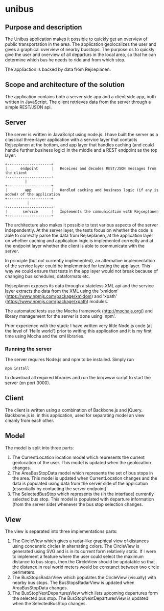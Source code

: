 # unibus

## Purpose and description
The Unibus application makes it possible to quickly get an overview of public transportation in the area. The application 
geolocalizes the user and gives a graphical overview of nearby busstops. The purpose os to quickly give the user and 
overview of all departurs in the local area, so that he can determine which bus he needs to ride and from which stop.

The appliaction is backed by data from Rejseplanen.

## Scope and architecture of the solution
The application contains both a server side app and a client side app, both written in JavaScript. The client retrieves data
from the server through a simple REST/JSON api. 

## Server
The server is written in JavaScript using node.js. I have built the server as a classical three-layer application with a service
layer that contacts Rejseplanen at the bottom, and app layer that handles caching (and could handle further business logic) in 
the middle and a REST endpoint as the top layer:

    +--------------------+
    |      endpoint      |   Receives and decodes REST/JSON messages from the client
    +--------------------+
             |
    +--------------------+
    |        app         |   Handled caching and business logic (if any is added) of the application
    +--------------------+
              |
    +--------------------+
    |       service      |   Implements the communication with Rejseplanen
    +--------------------+

The architecture also makes it possible to test various aspects of the server independently. At the server layer, the tests
focus on whether the code is able to correctly parse the data from Rejseplanen, at the application layer on whether caching and
application logic is implemented correctly and at the endpoint layer whether the client is able to communicate with the server.

In principle (but not currently implemented), an alternative implementation of the service layer could be implemented 
for testing the app layer. This way we could ensure that tests in the app layer would not break because of changing bus
schedules, dataformats etc.

Rejseplanen exposes its data through a stateless XML api and the service layer extracts the data from the XML using the
'xmldom' (https://www.npmjs.com/package/xmldom) and 'xpath'
(https://www.npmjs.com/package/xpath) modules.

The automated tests use the Mocha framework (http://mochajs.org/) and library management for the server is done using 'npm'.

Prior experience with the stack: I have written very little Node.js code (at the level of 'Hello world') prior to writing
this application and it is my first time using Mocha and the xml libraries.

### Running the server
The server requires Node.js and npm to be installed. Simply run
    
    npm install

to download all required libraries and run the bin/www script to start the server (on port 3000).

## Client
The client is written using a combination of Backbone.js and jQuery. Backbone.js is, in this application, used for separating model an view cleanly from each other. 

## Model
The model is split into three parts: 
1) The CurrentLocation location model which represents the current geolocation of the user. This model is updated when the geolocation changes.
2) The AreaBusStopData model which represents the set of bus stops in the area. This model is updated when CurrentLocation changes and the data is populated using data from the server side of the application (essentially by contacting the server endpoint).
3) The SelectedBusStop which represents the (in the interface) currently selected bus stop. This model is populated with departure information (from the server side) whenever the bus stop selection changes.

## View
The view is separated into three implementations parts:
1) The CircleView which gives a radar-like graphical view of distances using concentric circles in alternating colors. The CircleView is generated using SVG and is in its current form relatively static. If I were to implement a feature where the user could select the maximum distance to bus stops, then the CircleView should be updatable so that the distance in real world meters would be constanct between two circle perimeters.
2) The BusStopsRadarView which populates the CircleView (visually) with nearby bus stops. The BusStopsRadarView is updated when AreaBusStopData changes.
3) The BusStopNextDeparturesView which lists upcoming departures form the selected bus stop. The BusStopNextDeparturesView is updated when the SelectedBusStop changes.
